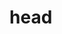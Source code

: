 






























































































# head


